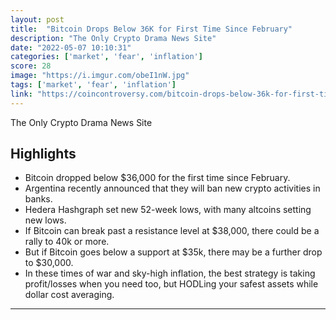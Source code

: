 ```yaml
---
layout: post
title:  "Bitcoin Drops Below 36K for First Time Since February"
description: "The Only Crypto Drama News Site"
date: "2022-05-07 10:10:31"
categories: ['market', 'fear', 'inflation']
score: 28
image: "https://i.imgur.com/obeI1nW.jpg"
tags: ['market', 'fear', 'inflation']
link: "https://coincontroversy.com/bitcoin-drops-below-36k-for-first-time-since-february/"
---
```


The Only Crypto Drama News Site

## Highlights

- Bitcoin dropped below $36,000 for the first time since February.
- Argentina recently announced that they will ban new crypto activities in banks.
- Hedera Hashgraph set new 52-week lows, with many altcoins setting new lows.
- If Bitcoin can break past a resistance level at $38,000, there could be a rally to 40k or more.
- But if Bitcoin goes below a support at $35k, there may be a further drop to $30,000.
- In these times of war and sky-high inflation, the best strategy is taking profit/losses when you need too, but HODLing your safest assets while dollar cost averaging.

---
